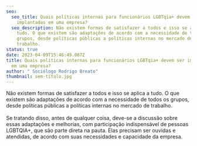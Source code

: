```yaml
---
seo:
  seo_title: Quais políticas internas para funcionários LGBTqia+ devem ser
    implantadas em uma empresa?
  seo_description: Não existem formas de satisfazer a todos e isso se aplica a
    tudo. O que existem são adaptações de acordo com a necessidade de todos os
    grupos, desde políticas públicas a políticas internas no mercado de
    trabalho.
status: true
date: 2023-04-09T15:46:49.087Z
title: Quais políticas internas para funcionários LGBTqia+ devem ser implantadas
  em uma empresa?
author: " Sociólogo Rodrigo Breato"
thumbnail: sem-título.jpg
---
```

<!--StartFragment-->

Não existem formas de satisfazer a todos e isso se aplica a tudo. O que existem são adaptações de acordo com a necessidade de todos os grupos, desde políticas públicas a políticas internas no mercado de trabalho.\
\
Se tratando disso, antes de qualquer coisa, deve-se a discussão sobre essas adaptações e melhorias, com participação indispensável de pessoas LGBTQIA+, que são parte direta na pauta. Elas precisam ser ouvidas e atendidas, de acordo com suas necessidades e capacidade da empresa.

<!--EndFragment-->